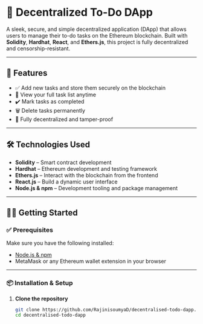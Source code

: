 # 📝 Decentralized To-Do DApp

A sleek, secure, and simple decentralized application (DApp) that allows users to manage their to-do tasks on the Ethereum blockchain. Built with **Solidity**, **Hardhat**, **React**, and **Ethers.js**, this project is fully decentralized and censorship-resistant.

---

## 🚀 Features

- ✅ Add new tasks and store them securely on the blockchain
- 👀 View your full task list anytime
- ✔️ Mark tasks as completed
- 🗑️ Delete tasks permanently
- 🔐 Fully decentralized and tamper-proof

---

## 🛠️ Technologies Used

- **Solidity** – Smart contract development
- **Hardhat** – Ethereum development and testing framework
- **Ethers.js** – Interact with the blockchain from the frontend
- **React.js** – Build a dynamic user interface
- **Node.js & npm** – Development tooling and package management

---

## 🧑‍💻 Getting Started

### ✅ Prerequisites

Make sure you have the following installed:

- [Node.js & npm](https://nodejs.org/)
- MetaMask or any Ethereum wallet extension in your browser

---

### 📦 Installation & Setup

1. **Clone the repository**
   ```bash
   git clone https://github.com/RajinisoumyaD/decentralised-todo-dapp.git
   cd decentralised-todo-dapp
